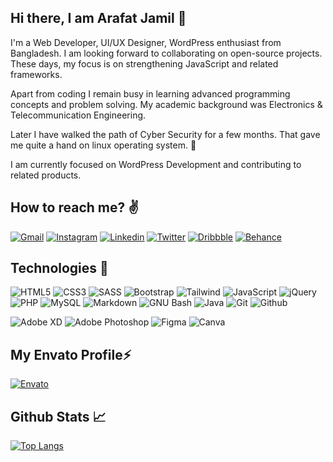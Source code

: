 ## Hi there, I am Arafat Jamil 👋


I'm a Web Developer, UI/UX Designer, WordPress enthusiast from Bangladesh. I am looking forward to collaborating on
open-source projects. These days, my focus is on strengthening JavaScript and related frameworks.

Apart from coding I remain busy in learning advanced programming concepts and problem solving. My academic 
background was Electronics & Telecommunication Engineering. 

Later I have walked the path of Cyber Security for a few 
months. That gave me quite a hand on linux operating system. 💪

I am currently focused on WordPress Development and contributing to related products.  
  
  

## How to reach me? ✌

[![Gmail](https://img.shields.io/badge/Gmail-D14836?style=for-the-badge&logo=gmail&logoColor=white)](https://mailto:arafatjamil01@gmail.com)
[![Instagram](https://img.shields.io/badge/Instagram-E4405F?style=for-the-badge&logo=instagram&logoColor=white)](https://www.instagram.com/arafatjamil01/)
[![Linkedin](https://img.shields.io/badge/LinkedIn-0077B5?style=for-the-badge&logo=linkedin&logoColor=white)](https://www.linkedin.com/in/arafatjamil/)
[![Twitter](https://img.shields.io/badge/Twitter-1DA1F2?style=for-the-badge&logo=twitter&logoColor=white)](https://twitter.com/arafatjamil01)
[![Dribbble](https://img.shields.io/badge/Dribbble-EA4C89?style=for-the-badge&logo=dribbble&logoColor=white)](https://dribbble.com/arafatjamil01)
[![Behance](https://img.shields.io/badge/behance-1769FF?style=for-the-badge&logo=behance&logoColor=white)](https://behance.net/arafatjamil01)  

  
  
## Technologies  💪

<img alt="HTML5" src="https://img.shields.io/badge/html5-%23E34F26.svg?style=for-the-badge&logo=html5&logoColor=white"/> <img alt="CSS3" src="https://img.shields.io/badge/css3-%231572B6.svg?style=for-the-badge&logo=css3&logoColor=white"/> <img alt="SASS" src="https://img.shields.io/badge/SASS-hotpink.svg?style=for-the-badge&logo=SASS&logoColor=white"/> <img alt="Bootstrap" src="https://img.shields.io/badge/bootstrap-%23563D7C.svg?style=for-the-badge&logo=bootstrap&logoColor=white"/> <img alt="Tailwind" src="https://img.shields.io/badge/tailwind&nbsp;css-%2306B6D4.svg?style=for-the-badge&logo=tailwindcss&logoColor=white"/> <img alt="JavaScript" src="https://img.shields.io/badge/javascript-%23323330.svg?style=for-the-badge&logo=javascript&logoColor=%23F7DF1E"/> <img alt="jQuery" src="https://img.shields.io/badge/jquery-%230769AD.svg?style=for-the-badge&logo=jquery&logoColor=white"/> <img alt="PHP" src="https://img.shields.io/badge/php-%23777bb4.svg?style=for-the-badge&logo=php&logoColor=white"/> <img alt="MySQL" src="https://img.shields.io/badge/mysql-%2300f.svg?style=for-the-badge&logo=mysql&logoColor=white"/> <img alt="Markdown" src="https://img.shields.io/badge/markdown-%23000000.svg?style=for-the-badge&logo=markdown&logoColor=white"/> <img alt="GNU Bash" src="https://img.shields.io/badge/gnubash-%234EAA25.svg?style=for-the-badge&logo=gnubash&logoColor=white"/> <img alt="Java" src="https://img.shields.io/badge/java-%23007396.svg?style=for-the-badge&logo=java&logoColor=white"/> <img alt="Git" src="https://img.shields.io/badge/git-%23F05032.svg?style=for-the-badge&logo=git&logoColor=white"/> <img alt="Github" src="https://img.shields.io/badge/github-%23181717.svg?style=for-the-badge&logo=github&logoColor=white"/>


[//]: # (<img alt="NodeJS" src="https://img.shields.io/badge/node.js-%2343853D.svg?style=for-the-badge&logo=node-dot-js&logoColor=white"/> )
[//]: # (<img alt="Webpack" src="https://img.shields.io/badge/webpack-%238DD6F9.svg?style=for-the-badge&logo=webpack&logoColor=black" /> )
[//]: # (<img alt="Express.js" src="https://img.shields.io/badge/express.js-%23404d59.svg?style=for-the-badge&logo=express&logoColor=%2361DAFB"/>)
[//]: # (<img alt="React" src="https://img.shields.io/badge/react-%2320232a.svg?style=for-the-badge&logo=react&logoColor=%2361DAFB"/>)
[//]: # (<img alt="Firebase" src="https://img.shields.io/badge/firebase-%23039BE5.svg?style=for-the-badge&logo=firebase"/>)
[//]: # (<img alt="MongoDB" src ="https://img.shields.io/badge/MongoDB-%234ea94b.svg?style=for-the-badge&logo=mongodb&logoColor=white"/>)
[//]: # (<img alt="TypeScript" src="https://img.shields.io/badge/typescript-%23007ACC.svg?style=for-the-badge&logo=typescript&logoColor=white"/> )
[//]: # (<img alt="Python" src="https://img.shields.io/badge/python-%2314354C.svg?style=for-the-badge&logo=python&logoColor=white"/>)
[//]: # (<img alt="Jupyter" src="https://img.shields.io/badge/Jupyter-%23F37626.svg?style=for-the-badge&logo=Jupyter&logoColor=white" />)
[//]: # (<img alt="Dart" src="https://img.shields.io/badge/dart-%230175C2.svg?style=for-the-badge&logo=dart&logoColor=white"/>)

<img alt="Adobe XD" src="https://img.shields.io/badge/adobexd-%23FF26BE.svg?style=for-the-badge&logo=adobexd&logoColor=white"/> <img alt="Adobe Photoshop" src="https://img.shields.io/badge/adobephotoshop-%2331A8FF.svg?style=for-the-badge&logo=adobephotoshop&logoColor=white"/> <img alt="Figma" src="https://img.shields.io/badge/figma-%23F24E1E.svg?style=for-the-badge&logo=figma&logoColor=white"/> <img alt="Canva" src="https://img.shields.io/badge/Canva-%2300C4CC.svg?style=for-the-badge&logo=Canva&logoColor=white"/> 

## My Envato Profile⚡

[<img alt="Envato" src="https://img.shields.io/badge/envato-%2381B441.svg?style=for-the-badge&logo=envato&logoColor=white"/>](https://themeforest.net/user/themexplosion/portfolio)

    
    

## Github Stats 📈


[//]: # (![Arafat's GitHub stats]&#40;https://github-readme-stats.vercel.app/api?username=arafatjamil01&show_icons=true&theme=radical&#41;)

[![Top Langs](https://github-readme-stats.vercel.app/api/top-langs/?username=arafatjamil01&layout=compact&theme=radical&hide_border=true&langs_count=8)](https://github.com/arafatjamil01/github-readme-stats)
